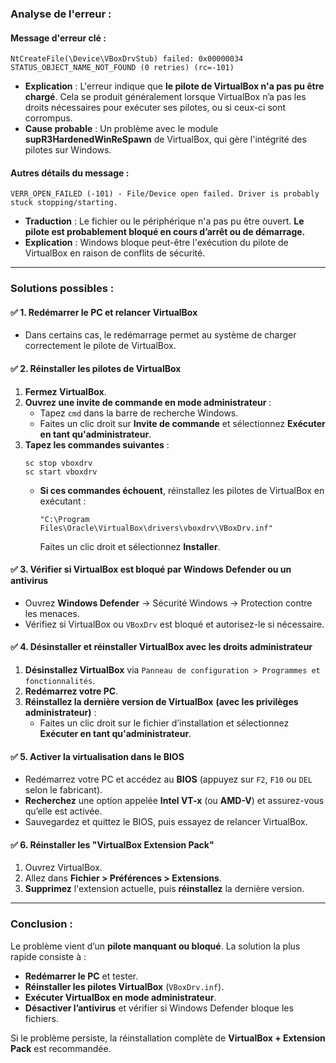 

### **Analyse de l'erreur :**
#### **Message d'erreur clé :**
```
NtCreateFile(\Device\VBoxDrvStub) failed: 0x00000034
STATUS_OBJECT_NAME_NOT_FOUND (0 retries) (rc=-101)
```
- **Explication** : L'erreur indique que **le pilote de VirtualBox n'a pas pu être chargé**. Cela se produit généralement lorsque VirtualBox n’a pas les droits nécessaires pour exécuter ses pilotes, ou si ceux-ci sont corrompus.
- **Cause probable** : Un problème avec le module **supR3HardenedWinReSpawn** de VirtualBox, qui gère l'intégrité des pilotes sur Windows.

#### **Autres détails du message :**
```
VERR_OPEN_FAILED (-101) - File/Device open failed. Driver is probably stuck stopping/starting.
```
- **Traduction** : Le fichier ou le périphérique n'a pas pu être ouvert. **Le pilote est probablement bloqué en cours d’arrêt ou de démarrage.**
- **Explication** : Windows bloque peut-être l'exécution du pilote de VirtualBox en raison de conflits de sécurité.

---

### **Solutions possibles :**
#### ✅ **1. Redémarrer le PC et relancer VirtualBox**
- Dans certains cas, le redémarrage permet au système de charger correctement le pilote de VirtualBox.

#### ✅ **2. Réinstaller les pilotes de VirtualBox**
1. **Fermez VirtualBox**.
2. **Ouvrez une invite de commande en mode administrateur** :
   - Tapez `cmd` dans la barre de recherche Windows.
   - Faites un clic droit sur **Invite de commande** et sélectionnez **Exécuter en tant qu'administrateur**.
3. **Tapez les commandes suivantes** :
   ```
   sc stop vboxdrv
   sc start vboxdrv
   ```
   - **Si ces commandes échouent**, réinstallez les pilotes de VirtualBox en exécutant :
     ```
     "C:\Program Files\Oracle\VirtualBox\drivers\vboxdrv\VBoxDrv.inf"
     ```
     Faites un clic droit et sélectionnez **Installer**.

#### ✅ **3. Vérifier si VirtualBox est bloqué par Windows Defender ou un antivirus**
- Ouvrez **Windows Defender** → Sécurité Windows → Protection contre les menaces.
- Vérifiez si VirtualBox ou `VBoxDrv` est bloqué et autorisez-le si nécessaire.

#### ✅ **4. Désinstaller et réinstaller VirtualBox avec les droits administrateur**
1. **Désinstallez VirtualBox** via `Panneau de configuration > Programmes et fonctionnalités`.
2. **Redémarrez votre PC**.
3. **Réinstallez la dernière version de VirtualBox** **(avec les privilèges administrateur)** :
   - Faites un clic droit sur le fichier d’installation et sélectionnez **Exécuter en tant qu'administrateur**.

#### ✅ **5. Activer la virtualisation dans le BIOS**
- Redémarrez votre PC et accédez au **BIOS** (appuyez sur `F2`, `F10` ou `DEL` selon le fabricant).
- **Recherchez** une option appelée **Intel VT-x** (ou **AMD-V**) et assurez-vous qu’elle est activée.
- Sauvegardez et quittez le BIOS, puis essayez de relancer VirtualBox.

#### ✅ **6. Réinstaller les "VirtualBox Extension Pack"**
1. Ouvrez VirtualBox.
2. Allez dans **Fichier > Préférences > Extensions**.
3. **Supprimez** l'extension actuelle, puis **réinstallez** la dernière version.

---

### **Conclusion :**
Le problème vient d’un **pilote manquant ou bloqué**. La solution la plus rapide consiste à :
- **Redémarrer le PC** et tester.
- **Réinstaller les pilotes VirtualBox** (`VBoxDrv.inf`).
- **Exécuter VirtualBox en mode administrateur**.
- **Désactiver l’antivirus** et vérifier si Windows Defender bloque les fichiers.

Si le problème persiste, la réinstallation complète de **VirtualBox + Extension Pack** est recommandée.
